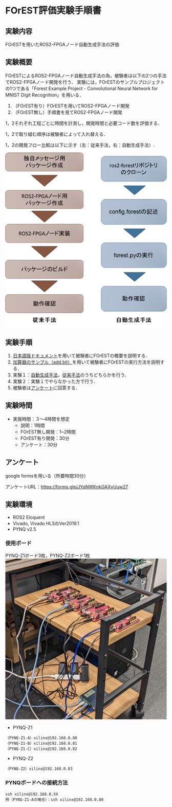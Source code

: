 # FOrEST評価実験手順書

## 実験内容
FOrESTを用いたROS2-FPGAノード自動生成手法の評価

## 実験概要
FOrESTによるROS2-FPGAノード自動生成手法の為，被験者は以下の2つの手法でROS2-FPGAノード開発を行う．
実験には，FOrESTのサンプルプロジェクトの1つである「Forest Example Project - Convolutional Neural Network for MNIST Digit Recognition」を用いる．
1. （FOrEST有り）FOrESTを用いてROS2-FPGAノード開発
2. （FOrEST無し）手順書を見てROS2-FPGAノード開発

1，2それぞれ工程ごとに時間を計測し，開発時間と必要コード数を評価する．

1，2で取り組む順序は被験者によって入れ替える．

1，2の開発フロー比較は以下に示す（左：従来手法，右：自動生成手法）.

![ROS2-FPGAノード開発のフロー比較（左：従来手法，右：自動生成手法）](forest_flow.jpeg)


## 実験手順

1. [日本語版ドキュメント](https://github.com/Lu-7/ROS2-FOrEST-JP)を用いて被験者にFOrESTの概要を説明する．
2. [加算器のサンプル（add.bit）](https://github.com/Lu-7/ROS2-FOrEST-JP/tree/main/add)を用いて被験者にFOrESTの実行方法を説明する．
3. 実験１：[自動生成手法](https://github.com/Lu-7/ROS2-FOrEST-JP/tree/main/MNIST_CNN)，[従来手法](https://github.com/Lu-7/ROS2-FOrEST-JP/tree/main/MNIST_CNN/manually)のうちどちらかを行う．
4. 実験２：実験１でやらなかった方で行う．
5. 被験者は[アンケート](https://forms.gle/JYqNWKnkGAXvUuw27)に回答する．


## 実験時間
- 実施時間：３～4時間を想定
  - 説明：1時間
  - FOrEST無し開発：1~2時間
  - FOrEST有り開発：30分
  - アンケート：30分

## アンケート
google formsを用いる（所要時間30分）

アンケートURL：https://forms.gle/JYqNWKnkGAXvUuw27

## 実験環境

- ROS2 Eloquent
- Vivado, Vivado HLSのVer2019.1
- PYNQ v2.5

### 使用ボード
PYNQ-Z1ボード3枚，PYNQ-Z2ボード1枚
![実験に使用したPYNQボード](pynq_exp.jpg)

- PYNQ-Z1
```
（PYNQ-Z1-A）xilinx@192.168.0.80
（PYNQ-Z1-B）xilinx@192.168.0.81
（PYNQ-Z1-C）xilinx@192.168.0.82
```

- PYNQ-Z2
```
（PYNQ-Z2）xilinx@192.168.0.83
```

### PYNQボードへの接続方法
```
ssh xilinx@192.168.0.XX
例（PYNQ-Z1-Aの場合）：ssh xilinx@192.168.0.80
```



